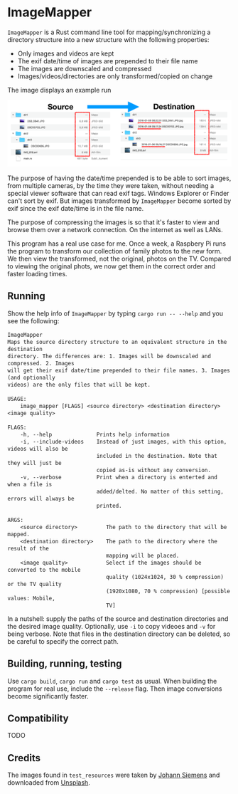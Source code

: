 
# ImageMapper

`ImageMapper` is a Rust command line tool for mapping/synchronizing a directory structure into a new structure with the following properties:

- Only images and videos are kept
- The exif date/time of images are prepended to their file name
- The images are downscaled and compressed
- Images/videos/directories are only transformed/copied on change

The image displays an example run

![](Example.png)

The purpose of having the date/time prepended is to be able to sort images, from multiple cameras, by the time they were taken, without needing a special viewer software that can read exif tags. Windows Explorer or Finder can't sort by exif. But images transformed by `ImageMapper` become sorted by exif since the exif date/time is in the file name.

The purpose of compressing the images is so that it's faster to view and browse them over a network connection. On the internet as well as LANs.

This program has a real use case for me. Once a week, a Raspbery Pi runs the program to transform our collection of family photos to the new form. We then view the transformed, not the original, photos on the TV. Compared to viewing the original phots, we now get them in the correct order and faster loading times.

## Running

Show the help info of `ImageMapper` by typing `cargo run -- --help` and you see the following:

```
ImageMapper 
Maps the source directory structure to an equivalent structure in the destination
directory. The differences are: 1. Images will be downscaled and compressed. 2. Images
will get their exif date/time prepended to their file names. 3. Images (and optionally
videos) are the only files that will be kept.

USAGE:
    image_mapper [FLAGS] <source directory> <destination directory> <image quality>

FLAGS:
    -h, --help              Prints help information
    -i, --include-videos    Instead of just images, with this option, videos will also be
                            included in the destination. Note that they will just be
                            copied as-is without any conversion.
    -v, --verbose           Print when a directory is enterted and when a file is
                            added/delted. No matter of this setting, errors will always be
                            printed.

ARGS:
    <source directory>         The path to the directory that will be mapped.
    <destination directory>    The path to the directory where the result of the
                               mapping will be placed.
    <image quality>            Select if the images should be converted to the mobile
                               quality (1024x1024, 30 % compression) or the TV quality
                               (1920x1080, 70 % compression) [possible values: Mobile,
                               TV]
```

In a nutshell: supply the paths of the source and destination directories and the desired image quality. Optionally, use `-i` to copy videoes and `-v` for being verbose. Note that files in the destination directory can be deleted, so be careful to specify the correct path.

## Building, running, testing

Use `cargo build`, `cargo run` and `cargo test` as usual. When building the program for real use, include the `--release` flag. Then image conversions become significantly faster.

## Compatibility

TODO

## Credits

The images found in `test_resources` were taken by [Johann Siemens](https://unsplash.com/@johannsiemens?utm_source=unsplash&utm_medium=referral&utm_content=creditCopyText) and downloaded from [Unsplash](https://unsplash.com/search/photos/tree?utm_source=unsplash&utm_medium=referral&utm_content=creditCopyText).